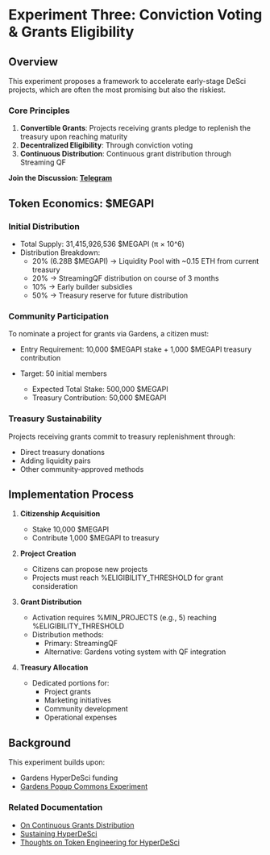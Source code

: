 # Experiment Three: Conviction Voting & Grants Eligibility

## Overview
This experiment proposes a framework to accelerate early-stage DeSci projects, which are often the most promising but also the riskiest.

### Core Principles
1. **Convertible Grants**: Projects receiving grants pledge to replenish the treasury upon reaching maturity
2. **Decentralized Eligibility**: Through conviction voting
3. **Continuous Distribution**: Continuous grant distribution through Streaming QF

**Join the Discussion: [Telegram](https://t.me/hyperdesci_chat)**

## Token Economics: $MEGAPI

### Initial Distribution
- Total Supply: 31,415,926,536 $MEGAPI (π × 10^6)
- Distribution Breakdown:
  - 20% (6.28B $MEGAPI) → Liquidity Pool with ~0.15 ETH from current treasury
  - 20% → StreamingQF distribution on course of 3 months
  - 10% → Early builder subsidies
  - 50% → Treasury reserve for future distribution

### Community Participation

To nominate a project for grants via Gardens, a citizen must:

- Entry Requirement: 10,000 $MEGAPI stake + 1,000 $MEGAPI treasury contribution

- Target: 50 initial members
  - Expected Total Stake: 500,000 $MEGAPI
  - Treasury Contribution: 50,000 $MEGAPI

### Treasury Sustainability
Projects receiving grants commit to treasury replenishment through:
- Direct treasury donations
- Adding liquidity pairs
- Other community-approved methods

## Implementation Process

1. **Citizenship Acquisition**
   - Stake 10,000 $MEGAPI
   - Contribute 1,000 $MEGAPI to treasury

2. **Project Creation**
   - Citizens can propose new projects
   - Projects must reach %ELIGIBILITY_THRESHOLD for grant consideration

3. **Grant Distribution**
   - Activation requires %MIN_PROJECTS (e.g., 5) reaching %ELIGIBILITY_THRESHOLD
   - Distribution methods:
     - Primary: StreamingQF
     - Alternative: Gardens voting system with QF integration

4. **Treasury Allocation**
   - Dedicated portions for:
     - Project grants
     - Marketing initiatives
     - Community development
     - Operational expenses

## Background

This experiment builds upon:
- Gardens HyperDeSci funding
- [Gardens Popup Commons Experiment](https://app.gardens.fund/gardens/42161/0x912ce59144191c1204e64559fe8253a0e49e6548/0x0f143af46eef341b3f0dbf98c3ecb47f57067fef)

### Related Documentation
- [On Continuous Grants Distribution](./On%20Continues%20Grants%20distribution.md)
- [Sustaining HyperDeSci](./Sustaining%20HyperDeSci.md)
- [Thoughts on Token Engineering for HyperDeSci](./Thought%20on%20Token%20Engineering%20for%20HyperDeSci.md)